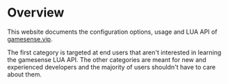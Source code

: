 # Overview

This website documents the configuration options, usage and LUA API of [gamesense.vip](https://gamesense.vip).

The first category is targeted at end users that aren't interested in learning the gamesense LUA API. The other categories are meant for new and experienced developers and the majority of users shouldn't have to care about them.
